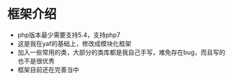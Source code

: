 # 框架介绍

- php版本最少需要支持5.4，支持php7
- 这是我在yaf的基础上，修改成模块化框架
- 加入一些常用的类，大部分的类库都是我自己手写，难免存在bug，而且写的也不是很优秀
- 框架目前还在完善当中